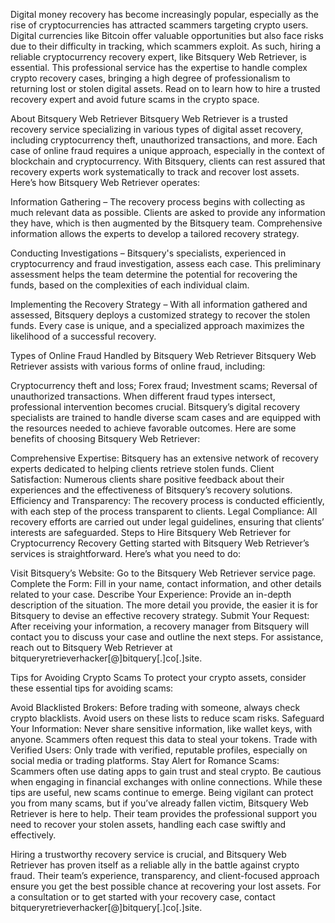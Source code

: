 Digital money recovery has become increasingly popular, especially as the rise of cryptocurrencies has attracted scammers targeting crypto users. Digital currencies like Bitcoin offer valuable opportunities but also face risks due to their difficulty in tracking, which scammers exploit. As such, hiring a reliable cryptocurrency recovery expert, like Bitsquery Web Retriever, is essential. This professional service has the expertise to handle complex crypto recovery cases, bringing a high degree of professionalism to returning lost or stolen digital assets. Read on to learn how to hire a trusted recovery expert and avoid future scams in the crypto space.

About Bitsquery Web Retriever
Bitsquery Web Retriever is a trusted recovery service specializing in various types of digital asset recovery, including cryptocurrency theft, unauthorized transactions, and more. Each case of online fraud requires a unique approach, especially in the context of blockchain and cryptocurrency. With Bitsquery, clients can rest assured that recovery experts work systematically to track and recover lost assets. Here’s how Bitsquery Web Retriever operates:

Information Gathering – The recovery process begins with collecting as much relevant data as possible. Clients are asked to provide any information they have, which is then augmented by the Bitsquery team. Comprehensive information allows the experts to develop a tailored recovery strategy.

Conducting Investigations – Bitsquery's specialists, experienced in cryptocurrency and fraud investigation, assess each case. This preliminary assessment helps the team determine the potential for recovering the funds, based on the complexities of each individual claim.

Implementing the Recovery Strategy – With all information gathered and assessed, Bitsquery deploys a customized strategy to recover the stolen funds. Every case is unique, and a specialized approach maximizes the likelihood of a successful recovery.

Types of Online Fraud Handled by Bitsquery Web Retriever
Bitsquery Web Retriever assists with various forms of online fraud, including:

Cryptocurrency theft and loss;
Forex fraud;
Investment scams;
Reversal of unauthorized transactions.
When different fraud types intersect, professional intervention becomes crucial. Bitsquery’s digital recovery specialists are trained to handle diverse scam cases and are equipped with the resources needed to achieve favorable outcomes. Here are some benefits of choosing Bitsquery Web Retriever:

Comprehensive Expertise: Bitsquery has an extensive network of recovery experts dedicated to helping clients retrieve stolen funds.
Client Satisfaction: Numerous clients share positive feedback about their experiences and the effectiveness of Bitsquery’s recovery solutions.
Efficiency and Transparency: The recovery process is conducted efficiently, with each step of the process transparent to clients.
Legal Compliance: All recovery efforts are carried out under legal guidelines, ensuring that clients’ interests are safeguarded.
Steps to Hire Bitsquery Web Retriever for Cryptocurrency Recovery
Getting started with Bitsquery Web Retriever’s services is straightforward. Here’s what you need to do:

Visit Bitsquery’s Website: Go to the Bitsquery Web Retriever service page.
Complete the Form: Fill in your name, contact information, and other details related to your case.
Describe Your Experience: Provide an in-depth description of the situation. The more detail you provide, the easier it is for Bitsquery to devise an effective recovery strategy.
Submit Your Request: After receiving your information, a recovery manager from Bitsquery will contact you to discuss your case and outline the next steps.
For assistance, reach out to Bitsquery Web Retriever at bitqueryretrieverhacker[@]bitquery[.]co[.]site.

Tips for Avoiding Crypto Scams
To protect your crypto assets, consider these essential tips for avoiding scams:

Avoid Blacklisted Brokers: Before trading with someone, always check crypto blacklists. Avoid users on these lists to reduce scam risks.
Safeguard Your Information: Never share sensitive information, like wallet keys, with anyone. Scammers often request this data to steal your tokens.
Trade with Verified Users: Only trade with verified, reputable profiles, especially on social media or trading platforms.
Stay Alert for Romance Scams: Scammers often use dating apps to gain trust and steal crypto. Be cautious when engaging in financial exchanges with online connections.
While these tips are useful, new scams continue to emerge. Being vigilant can protect you from many scams, but if you’ve already fallen victim, Bitsquery Web Retriever is here to help. Their team provides the professional support you need to recover your stolen assets, handling each case swiftly and effectively.

Hiring a trustworthy recovery service is crucial, and Bitsquery Web Retriever has proven itself as a reliable ally in the battle against crypto fraud. Their team’s experience, transparency, and client-focused approach ensure you get the best possible chance at recovering your lost assets. For a consultation or to get started with your recovery case, contact bitqueryretrieverhacker[@]bitquery[.]co[.]site.
